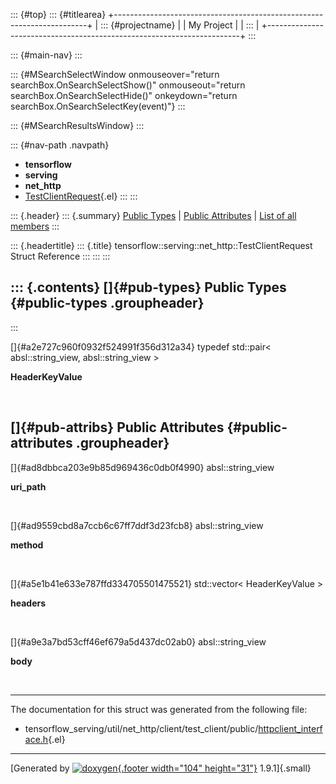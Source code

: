 ::: {#top}
::: {#titlearea}
+-----------------------------------------------------------------------+
| ::: {#projectname}                                                    |
| My Project                                                            |
| :::                                                                   |
+-----------------------------------------------------------------------+
:::

::: {#main-nav}
:::

::: {#MSearchSelectWindow onmouseover="return searchBox.OnSearchSelectShow()" onmouseout="return searchBox.OnSearchSelectHide()" onkeydown="return searchBox.OnSearchSelectKey(event)"}
:::

::: {#MSearchResultsWindow}
:::

::: {#nav-path .navpath}
-   **tensorflow**
-   **serving**
-   **net\_http**
-   [TestClientRequest](structtensorflow_1_1serving_1_1net__http_1_1TestClientRequest.html){.el}
:::
:::

::: {.header}
::: {.summary}
[Public Types](#pub-types) \| [Public Attributes](#pub-attribs) \| [List
of all
members](structtensorflow_1_1serving_1_1net__http_1_1TestClientRequest-members.html)
:::

::: {.headertitle}
::: {.title}
tensorflow::serving::net\_http::TestClientRequest Struct Reference
:::
:::
:::

::: {.contents}
[]{#pub-types} Public Types {#public-types .groupheader}
---------------------------
:::

[]{#a2e727c960f0932f524991f356d312a34} typedef std::pair\<
absl::string\_view, absl::string\_view \> 

**HeaderKeyValue**

 

[]{#pub-attribs} Public Attributes {#public-attributes .groupheader}
----------------------------------

[]{#ad8dbbca203e9b85d969436c0db0f4990} absl::string\_view 

**uri\_path**

 

[]{#ad9559cbd8a7ccb6c67ff7ddf3d23fcb8} absl::string\_view 

**method**

 

[]{#a5e1b41e633e787ffd334705501475521} std::vector\< HeaderKeyValue \> 

**headers**

 

[]{#a9e3a7bd53cff46ef679a5d437dc02ab0} absl::string\_view 

**body**

 

------------------------------------------------------------------------

The documentation for this struct was generated from the following file:

-   tensorflow\_serving/util/net\_http/client/test\_client/public/[httpclient\_interface.h](httpclient__interface_8h_source.html){.el}

------------------------------------------------------------------------

[Generated by [![doxygen](doxygen.svg){.footer width="104"
height="31"}](https://www.doxygen.org/index.html) 1.9.1]{.small}
